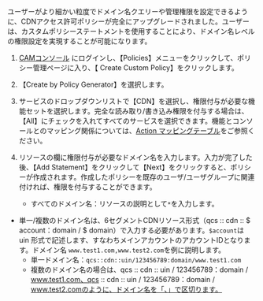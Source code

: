 ユーザーがより細かい粒度でドメイン名クエリーや管理権限を設定できるように、CDNアクセス許可ポリシーが完全にアップグレードされました。ユーザーは、カスタムポリシーステートメントを使用することにより、ドメイン名レベルの権限設定を実現することが可能になります。

1.  [CAMコンソール](https://console.cloud.tencent.com/cam/overview) にログインし、【Policies】メニューをクリックして、ポリシー管理ページに入り、【 Create Custom Policy】をクリックします。

2. 【Create by Policy Generator】を選択します。

3. サービスのドロップダウンリストで【CDN】を選択し、権限付与が必要な機能セットを選択します。完全な読み取り/書き込み権限を付与する場合は、【All】にチェックを入れてすべてのサービスを選択できます。機能とコンソールとのマッピング関係については、[Action マッピングテーブル](https://intl.cloud.tencent.com/document/product/228/35229)をご参照ください。

4. リソースの欄に権限付与が必要なドメイン名を入力します。入力が完了した後、【Add Statement】をクリックして【Next】をクリックすると、ポリシーが作成されます。作成したポリシーを既存のユーザ/ユーザグループに関連付ければ、権限を付与することができます。
	- すべてのドメイン名：リソースの説明として`*`を入力します。
- 単一/複数のドメイン名は、6セグメントCDNリソース形式（qcs :: cdn :: $ account：domain / $ domain）で入力する必要があります。`$account`は uin 形式で記述します、すなわちメインアカウントのアカウントIDとなります。ドメイン名 `www.test1.com,www.test2.com`を例に説明します。
	 - 単一ドメイン名：`qcs::cdn::uin/123456789:domain/www.test1.com`
	 - 複数のドメイン名の場合は、qcs :: cdn :: uin / 123456789：domain / www.test1.com、qcs :: cdn :: uin / 123456789：domain / www.test2.comのように、ドメイン名を「、」で区切ります。
	


